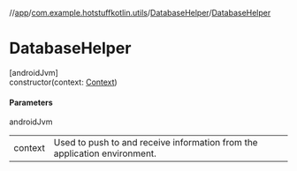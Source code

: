 //[app](../../../index.md)/[com.example.hotstuffkotlin.utils](../index.md)/[DatabaseHelper](index.md)/[DatabaseHelper](-database-helper.md)

# DatabaseHelper

[androidJvm]\
constructor(context: [Context](https://developer.android.com/reference/kotlin/android/content/Context.html))

#### Parameters

androidJvm

| | |
|---|---|
| context | Used to push to and receive information from the application environment. |
